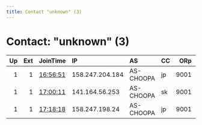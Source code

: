 ```yaml
---
title: Contact "unknown" (3)
---
```


# Contact: "unknown" (3)

|   Up |   Ext | JoinTime                                                                                              | IP              | AS        | CC   |   ORp |   Dirp | OS    | Version   | Nickname   |   eFamMembers |
|-----:|------:|:------------------------------------------------------------------------------------------------------|:----------------|:----------|:-----|------:|-------:|:------|:----------|:-----------|--------------:|
|    1 |     1 | [16:56:51](https://nusenu.github.io/OrNetStats/w/relay/90ECF0C831614C2A3D4F88415B0A90A648FF52C6.html) | 158.247.204.184 | AS-CHOOPA | jp   |  9001 |   9030 | Linux | 0.4.5.14  | tor        |             1 |
|    1 |     1 | [17:00:11](https://nusenu.github.io/OrNetStats/w/relay/68AC53C1B1ADC13233E44548984CCB4D11502CBF.html) | 141.164.56.253  | AS-CHOOPA | sk   |  9001 |   9030 | Linux | 0.4.5.9   | tor        |             1 |
|    1 |     1 | [17:18:18](https://nusenu.github.io/OrNetStats/w/relay/DF40C9179D0975ADD39F3219AF24ACD230DB166A.html) | 158.247.198.24  | AS-CHOOPA | jp   |  9001 |   9030 | Linux | 0.4.5.14  | tor        |             1 |
